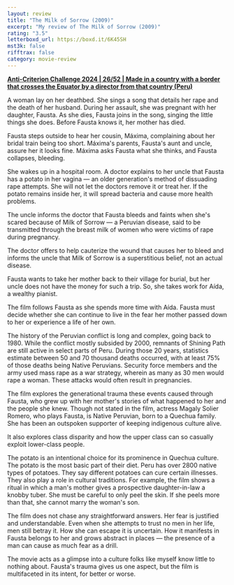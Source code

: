 ```yaml
---
layout: review
title: "The Milk of Sorrow (2009)"
excerpt: "My review of The Milk of Sorrow (2009)"
rating: "3.5"
letterboxd_url: https://boxd.it/6K45SH
mst3k: false
rifftrax: false
category: movie-review
---
```


<b><a href="https://boxd.it/qBmUY/detail">Anti-Criterion Challenge 2024 | 26/52 | Made in a country with a border that crosses the Equator by a director from that country (Peru)</a></b>

A woman lay on her deathbed. She sings a song that details her rape and the death of her husband. During her assault, she was pregnant with her daughter, Fausta. As she dies, Fausta joins in the song, singing the little things she does. Before Fausta knows it, her mother has died.

Fausta steps outside to hear her cousin, Máxima, complaining about her bridal train being too short. Máxima's parents, Fausta's aunt and uncle, assure her it looks fine. Máxima asks Fausta what she thinks, and Fausta collapses, bleeding.

She wakes up in a hospital room. A doctor explains to her uncle that Fausta has a potato in her vagina — an older generation's method of dissuading rape attempts. She will not let the doctors remove it or treat her. If the potato remains inside her, it will spread bacteria and cause more health problems.

The uncle informs the doctor that Fausta bleeds and faints when she's scared because of Milk of Sorrow — a Peruvian disease, said to be transmitted through the breast milk of women who were victims of rape during pregnancy.

The doctor offers to help cauterize the wound that causes her to bleed and informs the uncle that Milk of Sorrow is a superstitious belief, not an actual disease.

Fausta wants to take her mother back to their village for burial, but her uncle does not have the money for such a trip. So, she takes work for Aída, a wealthy pianist.

The film follows Fausta as she spends more time with Aída. Fausta must decide whether she can continue to live in the fear her mother passed down to her or experience a life of her own.

The history of the Peruvian conflict is long and complex, going back to 1980. While the conflict mostly subsided by 2000, remnants of Shining Path are still active in select parts of Peru. During those 20 years, statistics estimate between 50 and 70 thousand deaths occurred, with at least 75% of those deaths being Native Peruvians. Security force members and the army used mass rape as a war strategy, wherein as many as 30 men would rape a woman. These attacks would often result in pregnancies.

The film explores the generational trauma these events caused through Fausta, who grew up with her mother's stories of what happened to her and the people she knew. Though not stated in the film, actress Magaly Solier Romero, who plays Fausta, is Native Peruvian, born to a Quechua family. She has been an outspoken supporter of keeping indigenous culture alive.

It also explores class disparity and how the upper class can so casually exploit lower-class people.

The potato is an intentional choice for its prominence in Quechua culture. The potato is the most basic part of their diet. Peru has over 2800 native types of potatoes. They say different potatoes can cure certain illnesses. They also play a role in cultural traditions. For example, the film shows a ritual in which a man's mother gives a prospective daughter-in-law a knobby tuber. She must be careful to only peel the skin. If she peels more than that, she cannot marry the woman's son.

The film does not chase any straightforward answers. Her fear is justified and understandable. Even when she attempts to trust no men in her life, men still betray it. How she can escape it is uncertain. How it manifests in Fausta belongs to her and grows abstract in places — the presence of a man can cause as much fear as a drill.

The movie acts as a glimpse into a culture folks like myself know little to nothing about. Fausta's trauma gives us one aspect, but the film is multifaceted in its intent, for better or worse.
